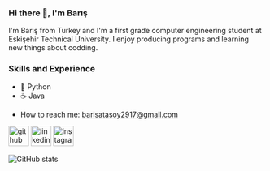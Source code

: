 ### Hi there 👋, I'm Barış
I'm Barış from Turkey and I'm a first grade computer engineering student at Eskişehir Technical University. I enjoy producing programs and learning new things about codding.

### Skills and Experience
* 🐍 Python
* ☕ Java
 

- How to reach me: barisatasoy2917@gmail.com 


[<img src='https://cdn.jsdelivr.net/npm/simple-icons@3.0.1/icons/github.svg' alt='github' height='40'>](https://github.com/the-atasoy)  [<img src='https://cdn.jsdelivr.net/npm/simple-icons@3.0.1/icons/linkedin.svg' alt='linkedin' height='40'>](https://www.linkedin.com/in/barış-atasoy-65b166258//)  [<img src='https://cdn.jsdelivr.net/npm/simple-icons@3.0.1/icons/instagram.svg' alt='instagram' height='40'>](https://www.instagram.com/the_atasoy/)  


![GitHub stats](https://github-readme-stats.vercel.app/api?username=the-atasoy&show_icons=true)  




